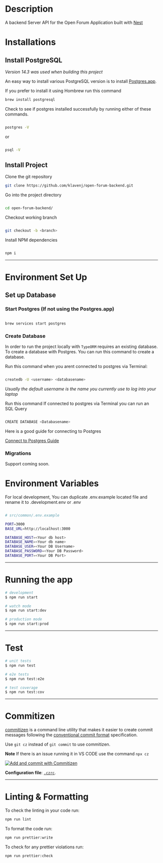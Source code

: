 
# Description

A backend Server API for the Open Forum Application built with [Nest](https://github.com/nestjs/nest)

# Installations

## Install PostgreSQL 

*Version 14.3 was used when building this project*

An easy way to install various PostgreSQL version is to install [Postgres.app](https://postgresapp.com/).


If you prefer to install it using Hombrew run this command

```sh
brew install postgresql
```

Check to see if postgres installed successfully by running either of these commands.

```sh

postgres -V 
```

or

```sh

psql -V
```


## Install Project

Clone the git repository

```bash
git clone https://github.com/klavenj/open-forum-backend.git
```

Go into the project directory

```bash

cd open-forum-backend/
```

Checkout working branch

```bash

git checkout -b <branch>
```

Install NPM dependencies

```bash

npm i
```
---



# Environment Set Up


## Set up Database

### Start Postgres (If not using the Postgres.app)

```bash

brew services start postgres
```

### Create Database


In order to run the project locally with ``TypeORM`` requires an existing database. To create a database with Postgres. You can run this command to create a database.


Run this command when you arent connected to postgres via Terminal:

```bash

createdb -U <username> <databasename>
```

*Usually the default username is the name you currently use to log into your laptop* 


Run this command If connected to postgres via Terminal you can run an SQL Query

```bash

CREATE DATABASE <Databasename>
```

Here is a good guide for connecting to Postgres

[Connect to Postgres Guide](https://www.prisma.io/dataguide/postgresql/connecting-to-postgresql-databases#basic-information-about-the-psql-client)



### Migrations 

Support coming soon.


# Environment Variables

For local development, You can duplicate .env.example located file and rename it to .development.env or .env


```bash

# src/common/.env.example

PORT=3000
BASE_URL=http://localhost:3000

DATABASE_HOST=<Your db host>
DATABASE_NAME=<Your db name>
DATABASE_USER=<Your DB Username>
DATABASE_PASSWORD=<Your DB Password>
DATABASE_PORT=<Your DB Port>

```

---


# Running the app

```bash
# development
$ npm run start

# watch mode
$ npm run start:dev

# production mode
$ npm run start:prod
```
---
# Test

```bash
# unit tests
$ npm run test

# e2e tests
$ npm run test:e2e

# test coverage
$ npm run test:cov
```

---

# Commitizen

[commitizen](https://github.com/commitizen/cz-cli) is a command line utility that makes it easier to create commit messages following the [conventional commit format](https://conventionalcommits.org) specification.

Use `git cz` instead of `git commit` to use commitizen.

**Note** If there is an issue running it in VS CODE use the command `npx cz`

[![Add and commit with Commitizen](https://github.com/commitizen/cz-cli/raw/master/meta/screenshots/add-commit.png)](https://github.com/commitizen/cz-cli/raw/master/meta/screenshots/add-commit.png)

**Configuration file**: [`.czrc`](./.czrc).

---

# Linting & Formatting


To check the linting in your code run:

```bash
npm run lint
```



To format the code run:

```bash
npm run prettier:write
```


To check for any prettier violations run:

```bash
npm run prettier:check
```

